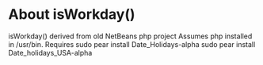 About isWorkday()
=====
isWorkday() derived from old NetBeans php project
Assumes php installed in /usr/bin. Requires
sudo pear install  Date_Holidays-alpha
sudo pear install Date_holidays_USA-alpha
